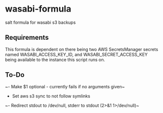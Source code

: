 # wasabi-formula
salt formula for wasabi s3 backups

## Requirements
This formula is dependent on there being two AWS SecretsManager secrets named WASABI_ACCESS_KEY_ID, and WASABI_SECRET_ACCESS_KEY being available to the instance this script runs on.

## To-Do
~- Make $1 optional - currently fails if no arguments given~
- Set aws s3 sync to not follow symlinks

~- Redirect stdout to /dev/null, stderr to stdout (2>&1 1>/dev/null)~
